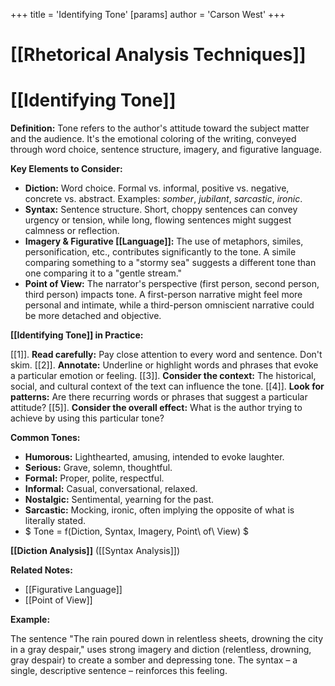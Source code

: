 +++
 title = 'Identifying Tone'
[params]
	author = 'Carson West'
+++
# [[Rhetorical Analysis Techniques]]
# [[Identifying Tone]]

**Definition:** Tone refers to the author's attitude toward the subject matter and the audience.  It's the emotional coloring of the writing, conveyed through word choice, sentence structure, imagery, and figurative language.

**Key Elements to Consider:**

* **Diction:**  Word choice.  Formal vs. informal, positive vs. negative, concrete vs. abstract.  Examples:  *somber*, *jubilant*, *sarcastic*, *ironic*.
* **Syntax:** Sentence structure. Short, choppy sentences can convey urgency or tension, while long, flowing sentences might suggest calmness or reflection.
* **Imagery & Figurative [[Language]]:**  The use of metaphors, similes, personification, etc., contributes significantly to the tone.  A simile comparing something to a "stormy sea" suggests a different tone than one comparing it to a "gentle stream."
* **Point of View:** The narrator's perspective (first person, second person, third person) impacts tone.  A first-person narrative might feel more personal and intimate, while a third-person omniscient narrative could be more detached and objective.

**[[Identifying Tone]] in Practice:**

[[1]]. **Read carefully:** Pay close attention to every word and sentence.  Don't skim.
[[2]]. **Annotate:** Underline or highlight words and phrases that evoke a particular emotion or feeling.
[[3]]. **Consider the context:** The historical, social, and cultural context of the text can influence the tone.
[[4]]. **Look for patterns:**  Are there recurring words or phrases that suggest a particular attitude?
[[5]]. **Consider the overall effect:** What is the author trying to achieve by using this particular tone?


**Common Tones:**

* **Humorous:**  Lighthearted, amusing, intended to evoke laughter.
* **Serious:**  Grave, solemn, thoughtful.
* **Formal:**  Proper, polite, respectful.
* **Informal:**  Casual, conversational, relaxed.
* **Nostalgic:**  Sentimental, yearning for the past.
* **Sarcastic:**  Mocking, ironic, often implying the opposite of what is literally stated.
*  $ Tone = f(Diction, Syntax, Imagery, Point\ of\ View) $ 


**[[Diction Analysis]]**  ([[Syntax Analysis]])

**Related Notes:**

* [[Figurative Language]]
* [[Point of View]]

**Example:**

The sentence "The rain poured down in relentless sheets, drowning the city in a gray despair," uses strong imagery and diction (relentless, drowning, gray despair) to create a somber and depressing tone.  The syntax – a single, descriptive sentence – reinforces this feeling.


